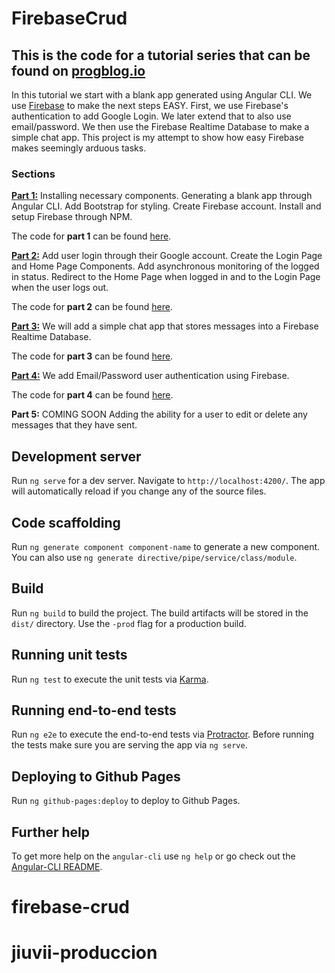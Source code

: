 # FirebaseCrud

## This is the code for a tutorial series that can be found on [progblog.io](https://progblog.io)

In this tutorial we start with a blank app generated using Angular CLI. We use [Firebase](https://firebase.google.com/) to make the next steps EASY. First, we use Firebase's authentication to add Google Login. We later extend that to also use email/password. We then use the Firebase Realtime Database to make a simple chat app. This project is my attempt to show how easy Firebase makes seemingly arduous tasks.

### Sections

[**Part 1:**](https://progblog.io/Angular-2-Firebase-Tutorial-Part-1-Create-a-Firebase-3-CRUD-app-with-Angular-CLI/) Installing necessary components. Generating a blank app through Angular CLI. Add Bootstrap for styling. Create Firebase account. Install and setup Firebase through NPM.

The code for **part 1** can be found [here](https://github.com/HuddleHouse/firebase-crud/tree/firebase-crud-part-1).

[**Part 2:**](https://progblog.io/Angular-2-Firebase-Tutorial-Part-2-Adding-Authentication/) Add user login through their Google account. Create the Login Page and Home Page Components. Add asynchronous monitoring of the logged in status. Redirect to the Home Page when logged in and to the Login Page when the user logs out.

The code for **part 2** can be found [here](https://github.com/HuddleHouse/firebase-crud/tree/firebase-crud-part-2).

[**Part 3:**](https://progblog.io/Angular-2-Firebase-Tutorial-Part-3-Adding-the-Realtime-Database/) We will add a simple chat app that stores messages into a Firebase Realtime Database.

The code for **part 3** can be found [here](https://github.com/HuddleHouse/firebase-crud/tree/firebase-crud-part-3).

[**Part 4:**](https://progblog.io/Angular-2-Firebase-Tutorial-Part-4-Adding-Email-Password-Authentication/) We add Email/Password user authentication using Firebase.

The code for **part 4** can be found [here](https://github.com/HuddleHouse/firebase-crud/tree/firebase-crud-part-4).

**Part 5:** COMING SOON Adding the ability for a user to edit or delete any messages that they have sent.

## Development server
Run `ng serve` for a dev server. Navigate to `http://localhost:4200/`. The app will automatically reload if you change any of the source files.

## Code scaffolding

Run `ng generate component component-name` to generate a new component. You can also use `ng generate directive/pipe/service/class/module`.

## Build

Run `ng build` to build the project. The build artifacts will be stored in the `dist/` directory. Use the `-prod` flag for a production build.

## Running unit tests

Run `ng test` to execute the unit tests via [Karma](https://karma-runner.github.io).

## Running end-to-end tests

Run `ng e2e` to execute the end-to-end tests via [Protractor](http://www.protractortest.org/).
Before running the tests make sure you are serving the app via `ng serve`.

## Deploying to Github Pages

Run `ng github-pages:deploy` to deploy to Github Pages.

## Further help

To get more help on the `angular-cli` use `ng help` or go check out the [Angular-CLI README](https://github.com/angular/angular-cli/blob/master/README.md).
# firebase-crud
# jiuvii-produccion

